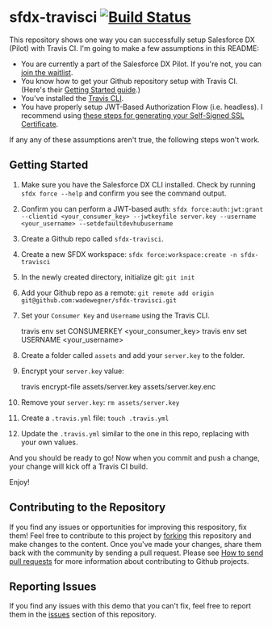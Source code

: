 # sfdx-travisci [![Build Status](https://travis-ci.org/wadewegner/sfdx-travisci.svg?branch=master)](https://travis-ci.org/wadewegner/sfdx-travisci)

This repository shows one way you can successfully setup Salesforce DX (Pilot) with Travis CI. I'm going to make a few assumptions in this README:

- You are currently a part of the Salesforce DX Pilot. If you're not, you can [join the waitlist](http://go.pardot.com/l/27572/2017-01-23/6gh89x).
- You know how to get your Github repository setup with Travis CI. (Here's their [Getting Started guide](https://docs.travis-ci.com/user/getting-started/).)
- You've installed the [Travis CLI](https://github.com/travis-ci/travis.rb#installation). 
- You have properly setup JWT-Based Authorization Flow (i.e. headless). I recommend using [these steps for generating your Self-Signed SSL Certificate](https://devcenter.heroku.com/articles/ssl-certificate-self). 

If any any of these assumptions aren't true, the following steps won't work.

## Getting Started

1) Make sure you have the Salesforce DX CLI installed. Check by running `sfdx force --help` and confirm you see the command output.

2) Confirm you can perform a JWT-based auth: `sfdx force:auth:jwt:grant --clientid <your_consumer_key> --jwtkeyfile server.key --username <your_username> --setdefaultdevhubusername`

3) Create a Github repo called `sfdx-travisci`.

4) Create a new SFDX workspace: `sfdx force:workspace:create -n sfdx-travisci`

5) In the newly created directory, initialize git: `git init`

6) Add your Github repo as a remote: `git remote add origin git@github.com:wadewegner/sfdx-travisci.git`

7) Set your `Consumer Key` and `Username` using the Travis CLI.

    travis env set CONSUMERKEY <your_consumer_key>
    travis env set USERNAME <your_username>

8) Create a folder called `assets` and add your `server.key` to the folder.

9) Encrypt your `server.key` value:

    travis encrypt-file assets/server.key assets/server.key.enc

10) Remove your `server.key`: `rm assets/server.key`

11) Create a `.travis.yml` file: `touch .travis.yml`

12) Update the `.travis.yml` similar to the one in this repo, replacing with your own values.

And you should be ready to go! Now when you commit and push a change, your change will kick off a Travis CI build.

Enjoy!

## Contributing to the Repository ###

If you find any issues or opportunities for improving this respository, fix them!  Feel free to contribute to this project by [forking](http://help.github.com/fork-a-repo/) this repository and make changes to the content.  Once you've made your changes, share them back with the community by sending a pull request. Please see [How to send pull requests](http://help.github.com/send-pull-requests/) for more information about contributing to Github projects.

## Reporting Issues ###

If you find any issues with this demo that you can't fix, feel free to report them in the [issues](https://github.com/wadewegner/sfdx-travisci/issues) section of this repository.